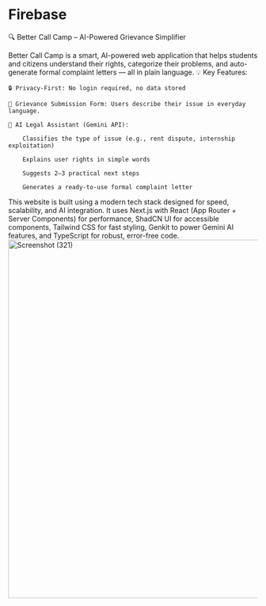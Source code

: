 # Firebase 
🔍 Better Call Camp – AI-Powered Grievance Simplifier

Better Call Camp is a smart, AI-powered web application that helps students and citizens understand their rights, categorize their problems, and auto-generate formal complaint letters — all in plain language.
💡 Key Features:

    🔒 Privacy-First: No login required, no data stored
    
    📝 Grievance Submission Form: Users describe their issue in everyday language.

    🤖 AI Legal Assistant (Gemini API):

        Classifies the type of issue (e.g., rent dispute, internship exploitation)

        Explains user rights in simple words

        Suggests 2–3 practical next steps

        Generates a ready-to-use formal complaint letter
This website is built using a modern tech stack designed for speed, scalability, and AI integration. 
It uses Next.js with React (App Router + Server Components) for performance, ShadCN UI for accessible components, 
Tailwind CSS for fast styling, Genkit to power Gemini AI features, and TypeScript for robust, error-free code.
<img width="1366" height="724" alt="Screenshot (321)" src="https://github.com/user-attachments/assets/20f64f32-96c7-474b-a474-9cb9120e1431" />
